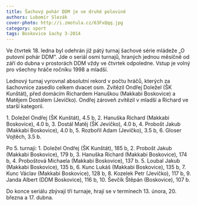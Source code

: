 ```yaml
---
title: Šachový pohár DDM je ve druhé polovině
authors: Lubomír Slezák
cover-photo: http://i.zmotula.cz/63FxQqq.jpg
category: sport
tags: Boskovice šachy 3-2014
---
```


Ve čtvrtek 18. ledna byl odehrán již pátý turnaj šachové série mládeže „O putovní pohár DDM“. Jde o seriál osmi turnajů, hraných jednou měsíčně od září do dubna v prostorách DDM vždy ve čtvrtek odpoledne. Vstup je volný pro všechny hráče ročníku 1998 a mladší.

Lednový turnaj vyrovnal absolutní rekord v počtu hráčů, kterých za šachovnice zasedlo celkem dvacet osm. Zvítězil Ondřej Doležel (ŠK Kunštát), před domácím Richardem Hanuškou (Makkabi Boskovice) a Matějem Dostálem (Jevíčko). Ondřej zároveň zvítězil v mladší a Richard ve starší kategorii.

1\. Doležel Ondřej (ŠK Kunštát), 4.5 b, 2. Hanuška Richard (Makkabi Boskovice), 4.0 b, 3. Dostál Matěj (ŠK Jevíčko), 4.0 b, 4. Probošt Jakub (Makkabi Boskovice), 4.0 b, 5. Rozbořil Adam (Jevíčko), 3.5 b, 6. Gloser Vojtěch, 3.5 b.

Po 5. turnaji: 1. Doležel Ondřej (ŠK Kunštát), 185 b, 2. Probošt Jakub (Makkabi Boskovice), 179 b, 3. Hanuška Richard (Makkabi Boskovice), 174 b, 4. Proboštová Michaela (Makkabi Boskovice), 137 b. 5. Loubal Jakub (Makkabi Boskovice), 135 b, 6. Kunc Lukáš (Makkabi Boskovice), 135 b, 7. Kunc Václav (Makkabi Boskovice), 128 b, 8. Kozelek Petr (Jevíčko), 117 b, 9. Janda Albert (DDM Boskovice), 116 b, 10. Ševčík Štěpán (Boskovice), 107 b.

Do konce seriálu zbývají tři turnaje, hrají se v termínech 13. února, 20. března a 17. dubna.